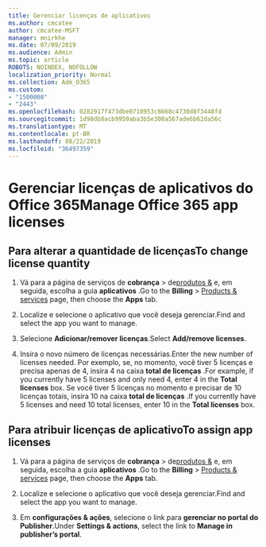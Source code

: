 ```yaml
---
title: Gerenciar licenças de aplicativos
ms.author: cmcatee
author: cmcatee-MSFT
manager: mnirkhe
ms.date: 07/09/2019
ms.audience: Admin
ms.topic: article
ROBOTS: NOINDEX, NOFOLLOW
localization_priority: Normal
ms.collection: Adm_O365
ms.custom:
- "1500008"
- "2443"
ms.openlocfilehash: 0282917f473dbe0718953c8668c4730d8f3448fd
ms.sourcegitcommit: 1d98db8acb9959aba3b5e308a567ade6b62da56c
ms.translationtype: MT
ms.contentlocale: pt-BR
ms.lasthandoff: 08/22/2019
ms.locfileid: "36497359"
---
```

# <a name="manage-office-365-app-licenses"></a><span data-ttu-id="9bf19-102">Gerenciar licenças de aplicativos do Office 365</span><span class="sxs-lookup"><span data-stu-id="9bf19-102">Manage Office 365 app licenses</span></span>

## <a name="to-change-license-quantity"></a><span data-ttu-id="9bf19-103">Para alterar a quantidade de licenças</span><span class="sxs-lookup"><span data-stu-id="9bf19-103">To change license quantity</span></span>

1. <span data-ttu-id="9bf19-104">Vá para a página de serviços de **cobrança** > de[produtos &](https://go.microsoft.com/fwlink/p/?linkid=842054) e, em seguida, escolha a guia **aplicativos** .</span><span class="sxs-lookup"><span data-stu-id="9bf19-104">Go to the **Billing** > [Products & services](https://go.microsoft.com/fwlink/p/?linkid=842054) page, then choose the **Apps** tab.</span></span>

2. <span data-ttu-id="9bf19-105">Localize e selecione o aplicativo que você deseja gerenciar.</span><span class="sxs-lookup"><span data-stu-id="9bf19-105">Find and select the app you want to manage.</span></span>  

3. <span data-ttu-id="9bf19-106">Selecione **Adicionar/remover licenças**.</span><span class="sxs-lookup"><span data-stu-id="9bf19-106">Select **Add/remove licenses**.</span></span>

4. <span data-ttu-id="9bf19-107">Insira o novo número de licenças necessárias.</span><span class="sxs-lookup"><span data-stu-id="9bf19-107">Enter the new number of licenses needed.</span></span> <span data-ttu-id="9bf19-108">Por exemplo, se, no momento, você tiver 5 licenças e precisa apenas de 4, insira 4 na caixa **total de licenças** .</span><span class="sxs-lookup"><span data-stu-id="9bf19-108">For example, if you currently have 5 licenses and only need 4, enter 4 in the **Total licenses** box.</span></span> <span data-ttu-id="9bf19-109">Se você tiver 5 licenças no momento e precisar de 10 licenças totais, insira 10 na caixa **total de licenças** .</span><span class="sxs-lookup"><span data-stu-id="9bf19-109">If you currently have 5 licenses and need 10 total licenses, enter 10 in the **Total licenses** box.</span></span>

## <a name="to-assign-app-licenses"></a><span data-ttu-id="9bf19-110">Para atribuir licenças de aplicativo</span><span class="sxs-lookup"><span data-stu-id="9bf19-110">To assign app licenses</span></span>

1. <span data-ttu-id="9bf19-111">Vá para a página de serviços de **cobrança** > de[produtos &](https://go.microsoft.com/fwlink/p/?linkid=842054) e, em seguida, escolha a guia **aplicativos** .</span><span class="sxs-lookup"><span data-stu-id="9bf19-111">Go to the **Billing** > [Products & services](https://go.microsoft.com/fwlink/p/?linkid=842054) page, then choose the **Apps** tab.</span></span>

2. <span data-ttu-id="9bf19-112">Localize e selecione o aplicativo que você deseja gerenciar.</span><span class="sxs-lookup"><span data-stu-id="9bf19-112">Find and select the app you want to manage.</span></span>  

3. <span data-ttu-id="9bf19-113">Em **configurações & ações**, selecione o link para **gerenciar no portal do Publisher**.</span><span class="sxs-lookup"><span data-stu-id="9bf19-113">Under **Settings & actions**, select the link to **Manage in publisher’s portal**.</span></span>